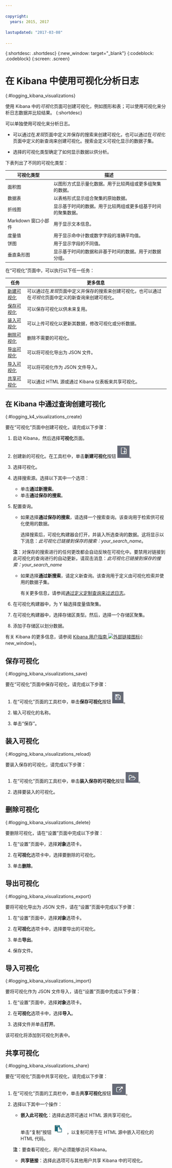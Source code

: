 ```yaml
---

copyright:
  years: 2015, 2017

lastupdated: "2017-03-08"

---
```



{:shortdesc: .shortdesc}
{:new_window: target="_blank"}
{:codeblock: .codeblock}
{:screen: .screen}

# 在 Kibana 中使用可视化分析日志 
{:#logging_kibana_visualizations}

使用 Kibana 中的*可视化*页面可创建可视化，例如图形和表；可以使用可视化来分析日志数据并比较结果。
{:shortdesc}

可以单独使用可视化来分析日志。 

* 可以通过在*发现*页面中定义并保存的搜索来创建可视化，也可以通过在*可视化*页面中定义的新查询来创建可视化。搜索会定义可视化显示的数据子集。

* 选择的可视化类型确定了如何显示数据以供分析。

下表列出了不同的可视化类型：

| 可视化类型 | 描述 |
|-----------------------|-------------|
| 面积图 | 以图形方式显示量化数据。用于比较两组或更多组聚集的数据。 |
| 数据表 | 以表格形式显示组合聚集的原始数据。 |
| 折线图 | 显示基于时间的数据。用于比较两组或更多组基于时间的聚集数据。 |
| Markdown 窗口小部件 | 用于显示文本信息。 |
| 度量值 | 用于显示命中计数或数字字段的准确平均值。 |
| 饼图 | 用于显示字段的不同值。 | 
| 垂直条形图 | 显示基于时间的数据和非基于时间的数据。用于对数据分组。 |

在“可视化”页面中，可以执行以下任一任务：

| 任务 | 更多信息 |
|------|------------------|
| [新建可视化](logging_kibana_visualizations.html#logging_k4_visualizations_create) | 可以通过在*发现*页面中定义并保存的搜索来创建可视化，也可以通过在*可视化*页面中定义的新查询来创建可视化。 |
| [保存可视化](logging_kibana_visualizations.html#logging_kibana_visualizations_save) | 可以保存可视化以供未来复用。 |
| [装入可视化](logging_kibana_visualizations.html#logging_kibana_visualizations_reload) | 可以上传可视化以更新其数据，修改可视化或分析数据。 |
| [删除可视化](logging_kibana_visualizations.html#logging_kibana_visualizations_delete) | 删除不需要的可视化。 |
| [导出可视化](logging_kibana_visualizations.html#logging_kibana_visualizations_export) | 可以将可视化导出为 JSON 文件。  |
| [导入可视化](logging_kibana_visualizations.html#logging_kibana_visualizations_import) | 可以将可视化作为 JSON 文件导入。  |
| [共享可视化](logging_kibana_visualizations.html#logging_kibana_visualizations_share) | 可以通过 HTML 源或通过 Kibana 仪表板来共享可视化。  |


## 在 Kibana 中通过查询创建可视化
{:#logging_k4_visualizations_create}

要在“可视化”页面中创建可视化，请完成以下步骤：

1. 启动 Kibana，然后选择**可视化**页面。

2. 创建新的可视化。在工具栏中，单击**新建可视化**按钮 ![新建可视化](images/k4_visualization_new_icon.jpg "新建可视化")。

3. 选择可视化。
    
4. 选择搜索源。选择以下其中一个选项：

    * 单击**通过新搜索**。
    * 单击**通过保存的搜索**。 
  
5. 配置查询。

    * 如果选择**通过保存的搜索**，请选择一个搜索查询。该查询用于检索供可视化使用的数据。 

        选择搜索后，可视化构建器会打开，并装入所选查询的数据。这将显示以下消息：*此可视化已链接到保存的搜索：your_search_name*。 
	
	**注**：对保存的搜索进行的任何更改都会自动反映在可视化中。要禁用对链接到此可视化的查询进行的自动更新，请双击消息：*此可视化已链接到保存的搜索：your_search_name* 

    * 如果选择**通过新搜索**，请定义新查询。该查询用于定义由可视化检索并使用的数据子集。

        有关更多信息，请参阅[通过定义定制查询来过滤日志](k4_filter_queries.html#k4_filter_queries)。

6. 在可视化构建器中，为 Y 轴选择度量值聚集。

7. 在可视化构建器中，选择存储区类型。然后，选择一个存储区聚集。
  
8. 添加子存储区以划分数据。

有关 Kibana 的更多信息，请参阅 [Kibana 用户指南 ![外部链接图标](../../../icons/launch-glyph.svg "外部链接图标")](https://www.elastic.co/guide/en/kibana/4.1/index.html){: new_window}。
 
## 保存可视化
{:#logging_kibana_visualizations_save}

要在“可视化”页面中保存可视化，请完成以下步骤：

1. 在“可视化”页面的工具栏中，单击**保存可视化**按钮 ![保存可视化](images/k4_visualization_save_icon.jpg "保存可视化")。

2. 输入可视化的名称。

3. 单击“保存”。 

## 装入可视化
{:#logging_kibana_visualizations_reload}

要装入保存的可视化，请完成以下步骤：

1. 在“可视化”页面的工具栏中，单击**装入保存的可视化**按钮 ![装入保存的可视化](images/k4_visualization_open_icon.jpg "装入保存的可视化")。

2. 选择要装入的可视化。 



## 删除可视化
{:#logging_kibana_visualizations_delete}

要删除可视化，请在“设置”页面中完成以下步骤：

1. 在“设置”页面中，选择**对象**选项卡。

2. 在**可视化**选项卡中，选择要删除的可视化。

3. 单击**删除**。


## 导出可视化
{:#logging_kibana_visualizations_export}

要将可视化导出为 JSON 文件，请在“设置”页面中完成以下步骤：

1. 在“设置”页面中，选择**对象**选项卡。

2. 在**可视化**选项卡中，选择要导出的可视化。

3. 单击**导出**。

4. 保存文件。

## 导入可视化
{:#logging_kibana_visualizations_import}

要将可视化作为 JSON 文件导入，请在“设置”页面中完成以下步骤：

1. 在“设置”页面中，选择**对象**选项卡。

2. 在**可视化**选项卡中，选择**导入**。

3. 选择文件并单击**打开**。

该可视化将添加到可视化列表中。


## 共享可视化
{:#logging_kibana_visualizations_share}

要在“可视化”页面中共享可视化，请完成以下步骤：

1. 在“可视化”页面的工具栏中，单击**共享可视化**按钮 ![共享可视化](images/k4_visualization_share_icon.jpg "共享可视化")。

2. 选择以下其中一个操作：

    * **嵌入此可视化**：选择此选项可通过 HTML 源共享可视化。 
    
        单击“复制”按钮 ![复制到剪贴板](images/k4_copy_to_clipboard.jpg "复制到剪贴板")，以复制可用于在 HTML 源中嵌入可视化的 HTML 代码。 
	
	**注**：要查看可视化，用户必须能够访问 Kibana。
	
    * **共享链接**：选择此选项可与其他用户共享 Kibana 中的可视化。



